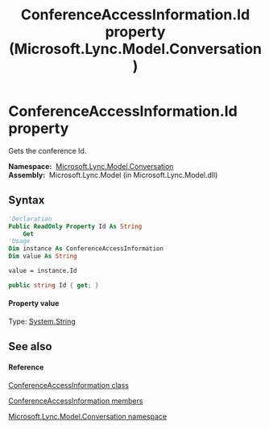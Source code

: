 ﻿---
title: ConferenceAccessInformation.Id property  (Microsoft.Lync.Model.Conversation)
TOCTitle: 'Id property '
ms:assetid: P:Microsoft.Lync.Model.Conversation.ConferenceAccessInformation.Id_DI_3_UC_OCS14MrefLyncWPF
ms:mtpsurl: https://msdn.microsoft.com/en-us/library/microsoft.lync.model.conversation.conferenceaccessinformation.id_di_3_uc_ocs14mreflyncwpf(v=office.15)
ms:contentKeyID: 48595845
ms.date: 07/28/2014
mtps_version: v=office.15
f1_keywords:
- Microsoft.Lync.Model.Conversation.ConferenceAccessInformation.Id
dev_langs:
- CSharp
- JScript
- VB
- other
---

# ConferenceAccessInformation.Id property

Gets the conference Id.

**Namespace:**  [Microsoft.Lync.Model.Conversation](microsoft-lync-model-conversation-namespace_2.md)  
**Assembly:**  Microsoft.Lync.Model (in Microsoft.Lync.Model.dll)

## Syntax

``` vb
'Declaration
Public ReadOnly Property Id As String
    Get
'Usage
Dim instance As ConferenceAccessInformation
Dim value As String

value = instance.Id
```

``` csharp
public string Id { get; }
```

#### Property value

Type: [System.String](http://msdn2.microsoft.com/en-us/library/s1wwdcbf)  

## See also

#### Reference

[ConferenceAccessInformation class](conferenceaccessinformation-class-microsoft-lync-model-conversation_2.md)

[ConferenceAccessInformation members](conferenceaccessinformation-members-microsoft-lync-model-conversation_2.md)

[Microsoft.Lync.Model.Conversation namespace](microsoft-lync-model-conversation-namespace_2.md)


